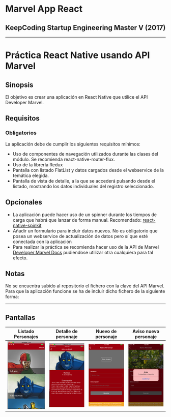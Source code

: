 # **Marvel App React**
## **KeepCoding Startup Engineering Master V (2017)**

- - -

# **Práctica React Native usando API Marvel**
## **Sinopsis**
El objetivo es crear una aplicación en React Native que utilice el API Developer Marvel.

## **Requisitos**
### **Obligatorios**
La aplicación debe de cumplir los siguientes requisitos mínimos:
- Uso de componentes de navegación utilizados durante las clases del módulo. Se recomienda react-native-router-flux.
- Uso de la librería Redux
- Pantalla con listado FlatList y datos cargados desde el webservice de la temática elegida.
- Pantalla de vista de detalle, a la que se accederá pulsando desde el listado, mostrando los datos individuales del registro seleccionado.

## **Opcionales**
- La aplicación puede hacer uso de un spinner durante los tiempos de carga que habrá que lanzar de forma manual. Recomendado: [react-native-spinkit](https://github.com/maxs15/react-native-spinkit)
- Añadir un formulario para incluir datos nuevos. No es obligatorio que posea un webservice de actualización de datos pero sí que esté conectada con la aplicación
- Para realizar la práctica se recomienda hacer uso de la API de Marvel [Developer Marvel Docs](https:/developer.marvel.com/docs) pudiendose utilizar otra cualquiera para tal efecto.

## **Notas**
No se encuentra subido al repositorio el fichero con la clave del API Marvel. Para que la aplicación funcione se ha de incluir dicho fichero de la siguiente forma:

- - -

## **Pantallas**
Listado Personajes | Detalle de personaje | Nuevo de personaje | Aviso nuevo personaje
------------ | ------------- | ------------- | ------------- 
<img src = "https://github.com/manuelcolmenero/marvel_app_react/blob/master/screenshots/CharacterList.png" width="250px"> | <img src = "https://github.com/manuelcolmenero/marvel_app_react/blob/master/screenshots/CharacterDetail.png" width="250px"> | <img src = "https://github.com/manuelcolmenero/marvel_app_react/blob/master/screenshots/CharacterNew.png" width="250px"> | <img src = "https://github.com/manuelcolmenero/marvel_app_react/blob/master/screenshots/CharacterNewAlert.png" width="250px"> 
